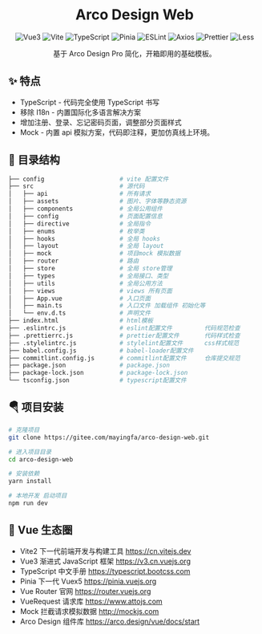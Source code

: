 <h1 style="text-align:center">
    Arco Design Web
</h1>

<p style="text-align:center">  
    <img src="https://img.shields.io/badge/-Vue3-02B340?logo=vue.j" alt="Vue3"/>
    <img src="https://img.shields.io/badge/-Vite2.7-646cff?logo=vite&logoColor=white" alt="Vite"/>
    <img src="https://img.shields.io/badge/-TypeScript-blue?logo=typescript&logoColor=white" alt="TypeScript"/>
    <img src="https://img.shields.io/badge/-Pinia-yellow?logo=picpay&logoColor=white" alt="Pinia"/>
    <img src="https://img.shields.io/badge/-ESLint-4b32c3?logo=eslint&logoColor=white" alt="ESLint"/>
    <img src="https://img.shields.io/badge/-Axios-008fc7?logo=axios.js&logoColor=white" alt="Axios"/>
    <img src="https://img.shields.io/badge/-Prettier-ef9421?logo=Prettier&logoColor=white" alt="Prettier">
    <img src="https://img.shields.io/badge/-Less-FF441A?logo=less&logoColor=white" alt="Less">
<p>

<p style="text-align:center">
基于 Arco Design Pro 简化，开箱即用的基础模板。
</p>

## ✨ 特点

- TypeScript - 代码完全使用 TypeScript 书写
- 移除 I18n - 内置国际化多语言解决方案
- 增加注册、登录、忘记密码页面，调整部分页面样式
- Mock - 内置 api 模拟方案，代码即注释，更加仿真线上环境。

## 🌈 目录结构

```sh
├── config                     # vite 配置文件
├── src                        # 源代码
│   ├── api                    # 所有请求
│   ├── assets                 # 图片、字体等静态资源
│   ├── components             # 全局公用组件
│   ├── config                 # 页面配置信息
│   ├── directive              # 全局指令
│   ├── enums                  # 枚举类
│   ├── hooks                  # 全局 hooks
│   ├── layout                 # 全局 layout
│   ├── mock                   # 项目mock 模拟数据
│   ├── router                 # 路由
│   ├── store                  # 全局 store管理
│   ├── types                  # 全局接口、类型
│   ├── utils                  # 全局公用方法
│   ├── views                  # views 所有页面
│   ├── App.vue                # 入口页面
│   ├── main.ts                # 入口文件 加载组件 初始化等
│   └── env.d.ts               # 声明文件
├── index.html                 # html模板
├── .eslintrc.js               # eslint配置文件         代码规范检查
├── .prettierrc.js             # prettier配置文件       代码样式检查
├── .stylelintrc.js            # stylelint配置文件      css样式规范
├── babel.config.js            # babel-loader配置文件
├── commitlint.config.js       # commitlint配置文件     仓库提交规范
├── package.json               # package.json
├── package-lock.json          # package-lock.json
└── tsconfig.json              # typescript配置文件
```

## 🪂 项目安装

```sh
# 克隆项目
git clone https://gitee.com/mayingfa/arco-design-web.git

# 进入项目目录
cd arco-design-web

# 安装依赖
yarn install

# 本地开发 启动项目
npm run dev
```

## 🧩 Vue 生态圈

- Vite2 下一代前端开发与构建工具 <https://cn.vitejs.dev>
- Vue3 渐进式 JavaScript 框架 <https://v3.cn.vuejs.org>
- TypeScript 中文手册 <https://typescript.bootcss.com>
- Pinia 下一代 Vuex5 <https://pinia.vuejs.org>
- Vue Router 官网 <https://router.vuejs.org>
- VueRequest 请求库 <https://www.attojs.com>
- Mock 拦截请求模拟数据 <http://mockjs.com>
- Arco Design 组件库 <https://arco.design/vue/docs/start>
